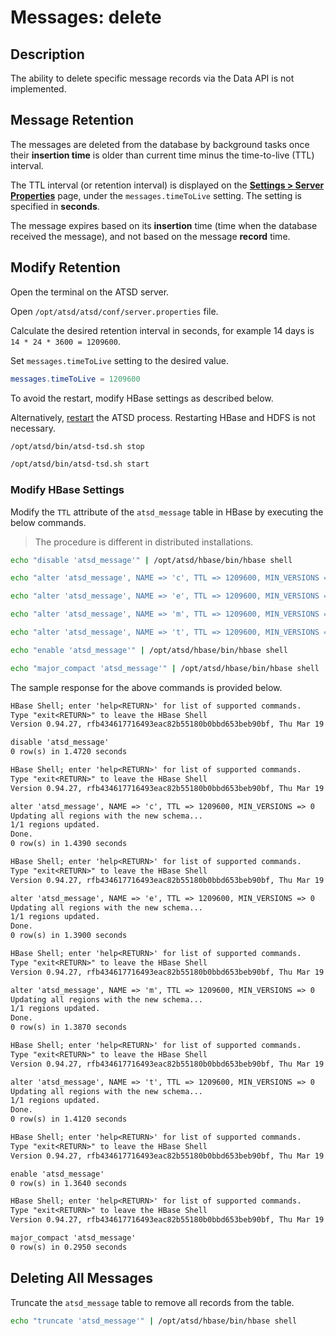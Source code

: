 # Messages: delete

## Description

The ability to delete specific message records via the Data API is not implemented.

## Message Retention

The messages are deleted from the database by background tasks once their **insertion time** is older than current time minus the time-to-live (TTL) interval.

The TTL interval (or retention interval) is displayed on the [**Settings > Server Properties**](../../../administration/server-properties.md) page, under the `messages.timeToLive` setting. The setting is specified in **seconds**.

The message expires based on its **insertion** time (time when the database received the message), and not based on the message **record** time.

## Modify Retention

Open the terminal on the ATSD server.

Open `/opt/atsd/atsd/conf/server.properties` file.

Calculate the desired retention interval in seconds, for example 14 days is `14 * 24 * 3600 = 1209600`.

Set `messages.timeToLive` setting to the desired value.

```elm
messages.timeToLive = 1209600
```

To avoid the restart, modify HBase settings as described below.

Alternatively, [restart](../../../administration/restarting.md) the ATSD process. Restarting HBase and HDFS is not necessary.

```sh
/opt/atsd/bin/atsd-tsd.sh stop
```

```sh
/opt/atsd/bin/atsd-tsd.sh start
```

### Modify HBase Settings

Modify the `TTL` attribute of the `atsd_message` table in HBase by executing the below commands.

> The procedure is different in distributed installations.

```sh
echo "disable 'atsd_message'" | /opt/atsd/hbase/bin/hbase shell
```

```sh
echo "alter 'atsd_message', NAME => 'c', TTL => 1209600, MIN_VERSIONS => 0" | /opt/atsd/hbase/bin/hbase shell
```

```sh
echo "alter 'atsd_message', NAME => 'e', TTL => 1209600, MIN_VERSIONS => 0" | /opt/atsd/hbase/bin/hbase shell
```

```sh
echo "alter 'atsd_message', NAME => 'm', TTL => 1209600, MIN_VERSIONS => 0" | /opt/atsd/hbase/bin/hbase shell
```

```sh
echo "alter 'atsd_message', NAME => 't', TTL => 1209600, MIN_VERSIONS => 0" | /opt/atsd/hbase/bin/hbase shell
```

```sh
echo "enable 'atsd_message'" | /opt/atsd/hbase/bin/hbase shell
```

```sh
echo "major_compact 'atsd_message'" | /opt/atsd/hbase/bin/hbase shell
```

The sample response for the above commands is provided below.

```txt
HBase Shell; enter 'help<RETURN>' for list of supported commands.
Type "exit<RETURN>" to leave the HBase Shell
Version 0.94.27, rfb434617716493eac82b55180b0bbd653beb90bf, Thu Mar 19 06:17:55 UTC 2015

disable 'atsd_message'
0 row(s) in 1.4720 seconds

HBase Shell; enter 'help<RETURN>' for list of supported commands.
Type "exit<RETURN>" to leave the HBase Shell
Version 0.94.27, rfb434617716493eac82b55180b0bbd653beb90bf, Thu Mar 19 06:17:55 UTC 2015

alter 'atsd_message', NAME => 'c', TTL => 1209600, MIN_VERSIONS => 0
Updating all regions with the new schema...
1/1 regions updated.
Done.
0 row(s) in 1.4390 seconds

HBase Shell; enter 'help<RETURN>' for list of supported commands.
Type "exit<RETURN>" to leave the HBase Shell
Version 0.94.27, rfb434617716493eac82b55180b0bbd653beb90bf, Thu Mar 19 06:17:55 UTC 2015

alter 'atsd_message', NAME => 'e', TTL => 1209600, MIN_VERSIONS => 0
Updating all regions with the new schema...
1/1 regions updated.
Done.
0 row(s) in 1.3900 seconds

HBase Shell; enter 'help<RETURN>' for list of supported commands.
Type "exit<RETURN>" to leave the HBase Shell
Version 0.94.27, rfb434617716493eac82b55180b0bbd653beb90bf, Thu Mar 19 06:17:55 UTC 2015

alter 'atsd_message', NAME => 'm', TTL => 1209600, MIN_VERSIONS => 0
Updating all regions with the new schema...
1/1 regions updated.
Done.
0 row(s) in 1.3870 seconds

HBase Shell; enter 'help<RETURN>' for list of supported commands.
Type "exit<RETURN>" to leave the HBase Shell
Version 0.94.27, rfb434617716493eac82b55180b0bbd653beb90bf, Thu Mar 19 06:17:55 UTC 2015

alter 'atsd_message', NAME => 't', TTL => 1209600, MIN_VERSIONS => 0
Updating all regions with the new schema...
1/1 regions updated.
Done.
0 row(s) in 1.4120 seconds

HBase Shell; enter 'help<RETURN>' for list of supported commands.
Type "exit<RETURN>" to leave the HBase Shell
Version 0.94.27, rfb434617716493eac82b55180b0bbd653beb90bf, Thu Mar 19 06:17:55 UTC 2015

enable 'atsd_message'
0 row(s) in 1.3640 seconds

HBase Shell; enter 'help<RETURN>' for list of supported commands.
Type "exit<RETURN>" to leave the HBase Shell
Version 0.94.27, rfb434617716493eac82b55180b0bbd653beb90bf, Thu Mar 19 06:17:55 UTC 2015

major_compact 'atsd_message'
0 row(s) in 0.2950 seconds
```

## Deleting All Messages

Truncate the `atsd_message` table to remove all records from the table.

```sh
echo "truncate 'atsd_message'" | /opt/atsd/hbase/bin/hbase shell
```
